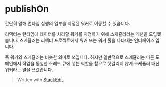 # publishOn

간단히 말해 런타임 실행의 일부를 지정된 워커로 이동할 수 있습니다. 

리액터는 런타임에 데이터를 처리할 워커를 지정하기 위해 스케쥴러라는 개념을 도입했습니다. 스케쥴러는 리액터 프로젝트에서 워커 또는 워커 풀을 나타내는 인터페이스 입니다.

즉 워커와 스케쥴러는 비슷한 의미로 쓰입니다. 하지만 일반적으로 스케쥴러는 다른 도메인에서 작업을 동일한 스레드 큐에 넣는 역할을 함으로 헷갈리지 않게 스케쥴러 대신 워커라는 말을 쓰겠습니다. 

 




> Written with [StackEdit](https://stackedit.io/).
<!--stackedit_data:
eyJoaXN0b3J5IjpbLTUxMDEyMzExMSwtMTM5NjA2MDkwNSw3Mz
A5OTgxMTYsMTg3ODM0MTE2Niw3MzA5OTgxMTZdfQ==
-->